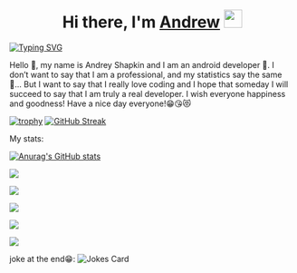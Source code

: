 
<h1 align="center">Hi there, I'm <a href="https://github.com/Dokker24/" target="_blank">Andrew</a> 
<img src="https://github.com/blackcater/blackcater/raw/main/images/Hi.gif" height="32"/></h1>

 [![Typing SVG](https://readme-typing-svg.herokuapp.com?color=%2336BCF7&lines=Android+Developer+😺)](https://git.io/typing-svg)

 Hello 👏, my name is Andrey Shapkin and I am an android developer 📱. I don’t want to say that I am a professional, and my statistics say the same 🥺... But I want to say that I really love coding and I hope that someday I will succeed to say that I am truly a real developer. I wish everyone happiness and goodness! Have a nice day everyone!😁😘😻

[![trophy](https://github-profile-trophy.vercel.app/?username=Dokker24)](https://github.com/Dokker24/github-profile-trophy)
[![GitHub Streak](https://github-readme-streak-stats.herokuapp.com/?user=Dokker24)](https://git.io/streak-stats)

My stats:

[![Anurag's GitHub stats](https://github-readme-stats.vercel.app/api?username=Dokker24)](https://github.com/Dokker24/github-readme-stats)

![](https://github-profile-summary-cards.vercel.app/api/cards/profile-details?username=Dokker24&theme=solarized_dark)

![](https://github-profile-summary-cards.vercel.app/api/cards/most-commit-language?username=Dokker24&theme=solarized_dark)

![](https://github-profile-summary-cards.vercel.app/api/cards/repos-per-language?username=Dokker24&theme=solarized_dark)

![](https://github-profile-summary-cards.vercel.app/api/cards/stats?username=Dokker24&theme=solarized_dark)

![](https://github-profile-summary-cards.vercel.app/api/cards/productive-time?username=Dokker24&theme=solarized_dark)

joke at the end😁:
![Jokes Card](https://readme-jokes.vercel.app/api)

